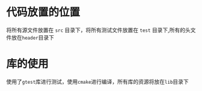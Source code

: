# 代码放置的位置
将所有源文件放置在 `src` 目录下，将所有测试文件放置在 `test` 目录下,所有的头文件放在`header`目录下
# 库的使用
使用了`gtest`库进行测试，使用`cmake`进行编译，所有库的资源将放在`lib`目录下
